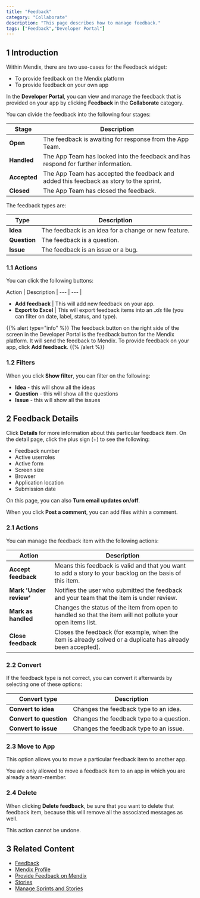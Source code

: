 ```yaml
---
title: "Feedback"
category: "Collaborate"
description: "This page describes how to manage feedback."
tags: ["Feedback","Developer Portal"]
---
```


## 1 Introduction

Within Mendix, there are two use-cases for the Feedback widget:

* To provide feedback on the Mendix platform
* To provide feedback on your own app

In the **Developer Portal**, you can view and manage the feedback that is provided on your app by clicking **Feedback** in the **Collaborate** category.

You can divide the feedback into the following four stages:

Stage | Description
| --- | --- |
**Open** | The feedback is awaiting for response from the App Team.
**Handled** | The App Team has looked into the feedback and has respond for further information.
**Accepted** | The App Team has accepted the feedback and added this feedback as story to the sprint.
**Closed** | The App Team has closed the feedback.

The feedback types are:

Type | Description
| --- | --- |
**Idea** | The feedback is an idea for a change or new feature.
**Question** | The feedback is a question.
**Issue** | The feedback is an issue or a bug.

### 1.1 Actions

You can click the following buttons:

 Action | Description
    | --- | --- |
* **Add feedback** | This will add new feedback on your app.
* **Export to Excel** | This will export feedback items into an *.xls* file (you can filter on date, label, status, and type).

{{% alert type="info" %}}
The feedback button on the right side of the screen in the Developer Portal is the feedback button for the Mendix platform. It will send the feedback to Mendix. To provide feedback on your app, click **Add feedback**.
{{% /alert %}}

### 1.2 Filters

When you click **Show filter**, you can filter on the following:

* **Idea** - this will show all the ideas
* **Question** - this will show all the questions
* **Issue** - this will show all the issues

## 2 Feedback Details

Click **Details** for more information about this particular feedback item. On the detail page, click the plus sign (+) to see the following:

* Feedback number
* Active userroles
* Active form
* Screen size
* Browser
* Application location
* Submission date

On this page, you can also **Turn email updates on/off**.

When you click **Post a comment**, you can add files within a comment. 

### 2.1 Actions

You can manage the feedback item with the following actions:

 Action | Description
 | --- | --- |
 **Accept feedback** | Means this feedback is valid and that you want to add a story to your backlog on the basis of this item.
 **Mark 'Under review'** | Notifies the user who submitted the feedback and your team that the item is under review.
 **Mark as handled** | Changes the status of the item from open to handled so that the item will not pollute your open items list.
 **Close feedback** | Closes the feedback (for example, when the item is already solved or a duplicate has already been accepted).

### 2.2 Convert

If the feedback type is not correct, you can convert it afterwards by selecting one of these options:

 Convert type | Description
 | --- | --- |
 **Convert to idea** | Changes the feedback type to an idea.
 **Convert to question** | Changes the feedback type to a question.
 **Convert to issue** | Changes the feedback type to an issue.

### 2.3 Move to App

This option allows you to move a particular feedback item to another app.

You are only allowed to move a feedback item to an app in which you are already a team-member.

### 2.4 Delete

When clicking **Delete feedback**, be sure that you want to delete that feedback item, because this will remove all the associated messages as well.

This action cannot be undone. 

## 3 Related Content

* [Feedback](/developerportal/collaborate/feedback)
* [Mendix Profile](/developerportal/general/mendixprofile)
* [Provide Feedback on Mendix](/developerportal/howto/feedback-mendix)
* [Stories](/developerportal/collaborate/stories)
* [Manage Sprints and Stories](/developerportal/howto/managing-your-application-requirements-with-mendix)
